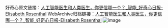 好奇心原文链接：[人工智能医生和人类医生，你更信哪一个？_智能_好奇心日报-Elisabeth Rosenthal](https://www.qdaily.com/articles/2558.html)
WebArchive归档链接：[人工智能医生和人类医生，你更信哪一个？_智能_好奇心日报-Elisabeth Rosenthal](http://web.archive.org/web/20160622202456/http://www.qdaily.com/articles/2558.html)
![image](http://ww3.sinaimg.cn/large/007d5XDply1g3v6aoyjlqj30u03tanpd)